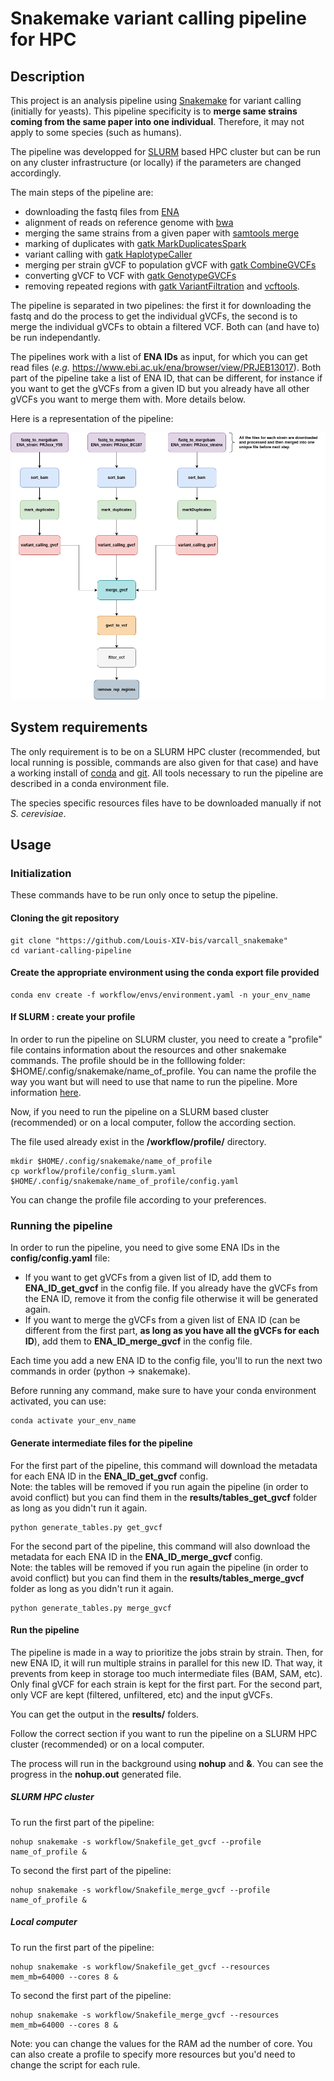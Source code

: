 Snakemake variant calling pipeline for HPC
======================

## Description

This project is an analysis pipeline using [Snakemake](https://snakemake.readthedocs.io/en/stable/) for variant calling (initially for yeasts).
This pipeline  specificity is to **merge same strains coming from the same paper into one individual**. Therefore, it may not apply to some species (such as humans). 

The pipeline was developped for [SLURM](https://slurm.schedmd.com/documentation.html) based HPC cluster but can be run on any cluster infrastructure (or locally) if the parameters are changed accordingly. 

The main steps of the pipeline are:
- downloading the fastq files from [ENA](https://www.ebi.ac.uk/ena/browser/home)
- alignment of reads on reference genome with [bwa](http://bio-bwa.sourceforge.net/)
- merging the same strains from a given paper with [samtools merge](https://www.htslib.org/doc/samtools-merge.html)
- marking of duplicates with [gatk MarkDuplicatesSpark](https://gatk.broadinstitute.org/hc/en-us/articles/360037224932-MarkDuplicatesSpark)
- variant calling with [gatk HaplotypeCaller](https://gatk.broadinstitute.org/hc/en-us/articles/360037225632-HaplotypeCaller)
- merging per strain gVCF to population gVCF with [gatk CombineGVCFs](https://gatk.broadinstitute.org/hc/en-us/articles/360037053272-CombineGVCFs)
- converting gVCF to VCF with [gatk GenotypeGVCFs](https://gatk.broadinstitute.org/hc/en-us/articles/360037057852-GenotypeGVCFs)
- removing repeated regions with [gatk VariantFiltration](https://gatk.broadinstitute.org/hc/en-us/articles/360037434691-VariantFiltration) and [vcftools](https://vcftools.github.io/index.html).

The pipeline is separated in two pipelines: the first it for downloading the fastq and do the process to get the individual gVCFs, the second is to merge the individual gVCFs to obtain a filtered VCF. Both can (and have to) be run independantly. 

The pipelines work with a list of **ENA IDs** as input, for which you can get read files (*e.g.* https://www.ebi.ac.uk/ena/browser/view/PRJEB13017). Both part of the pipeline take a list of ENA ID, that can be different, for instance if you want to get the gVCFs from a given ID but you already have all other gVCFs you want to merge them with. More details below. 

Here is a representation of the pipeline:    
  
![Logo](/plot_readme/DAG_pipeline.png)

  
## System requirements

The only requirement is to be on a SLURM HPC cluster (recommended, but local running is possible, commands are also given for that case) and have a working install of [conda](https://www.anaconda.com/download/#linux) and [git](https://git-scm.com/downloads).
All tools necessary to run the pipeline are described in a conda environment file.  

The species specific resources files have to be downloaded manually if not *S. cerevisiae*. 

## Usage 
### Initialization
These commands have to be run only once to setup the pipeline.

#### Cloning the git repository
```
git clone "https://github.com/Louis-XIV-bis/varcall_snakemake"
cd variant-calling-pipeline
```

#### Create the appropriate environment using the conda export file provided
```
conda env create -f workflow/envs/environment.yaml -n your_env_name
```

#### If SLURM : create your profile 

In order to run the pipeline on SLURM cluster, you need to create a "profile" file contains information about the resources and other snakemake commands. The profile should be in the folllowing folder: $HOME/.config/snakemake/name_of_profile. You can name the profile the way you want but will need to use that name to run the pipeline. More information [here](https://snakemake.readthedocs.io/en/stable/executing/cli.html#profiles).  

Now, if you need to run the pipeline on a SLURM based cluster (recommended) or on a local computer, follow the according section.

The file used already exist in the **/workflow/profile/** directory. 


```
mkdir $HOME/.config/snakemake/name_of_profile
cp workflow/profile/config_slurm.yaml $HOME/.config/snakemake/name_of_profile/config.yaml
```

You can change the profile file according to your preferences. 


### Running the pipeline

In order to run the pipeline, you need to give some ENA IDs in the **config/config.yaml** file:   
- If you want to get gVCFs from a given list of ID, add them to **ENA_ID_get_gvcf** in the config file. If you already have the gVCFs from the ENA ID, remove it from the config file otherwise it will be generated again.  
- If you want to merge the gVCFs from a given list of ENA ID (can be different from the first part, **as long as you have all the gVCFs for each ID**), add them to **ENA_ID_merge_gvcf** in the config file. 


Each time you add a new ENA ID to the config file, you'll to run the next two commands in order (python -> snakemake).

Before running any command, make sure to have your conda environment activated, you can use: 
```
conda activate your_env_name 
```

#### Generate intermediate files for the pipeline

For the first part of the pipeline, this command will download the metadata for each ENA ID in the **ENA_ID_get_gvcf** config.  
Note: the tables will be removed if you run again the pipeline (in order to avoid conflict) but you can find them in the **results/tables_get_gvcf** folder as long as you didn't run it again.

```
python generate_tables.py get_gvcf
```

For the second part of the pipeline, this command will also download the metadata for each ENA ID in the **ENA_ID_merge_gvcf** config.  
Note: the tables will be removed if you run again the pipeline (in order to avoid conflict) but you can find them in the **results/tables_merge_gvcf** folder as long as you didn't run it again.


```
python generate_tables.py merge_gvcf
```

#### Run the pipeline

The pipeline is made in a way to prioritize the jobs strain by strain. Then, for new ENA ID, it will run multiple strains in parallel for this new ID. That way, it prevents from keep in storage too much intermediate files (BAM, SAM, etc). Only final gVCF for each strain is kept for the first part. For the second part, only VCF are kept (filtered, unfiltered, etc) and the input gVCFs. 

You can get the output in the **results/** folders.

Follow the correct section if you want to run the pipeline on a SLURM HPC cluster (recommended) or on a local computer.   

The process will run in the background using **nohup** and **&**. You can see the progress in the **nohup.out** generated file. 

##### SLURM HPC cluster 

To run the first part of the pipeline: 
```
nohup snakemake -s workflow/Snakefile_get_gvcf --profile name_of_profile &
```
To second the first part of the pipeline: 
```
nohup snakemake -s workflow/Snakefile_merge_gvcf --profile name_of_profile &
```

##### Local computer

To run the first part of the pipeline: 
```
nohup snakemake -s workflow/Snakefile_get_gvcf --resources mem_mb=64000 --cores 8 &
```

To second the first part of the pipeline: 
```
nohup snakemake -s workflow/Snakefile_merge_gvcf --resources mem_mb=64000 --cores 8 &
```


Note: you can change the values for the RAM ad the number of core. You can also create a profile to specify more resources but you'd need to change the script for each rule.

